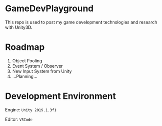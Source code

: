 # GameDevPlayground

This repo is used to post my game development technologies and research with Unity3D.

# Roadmap

1. Object Pooling
2. Event System / Observer
3. New Input System from Unity
4. ...Planning...

# Development Environment

Engine: `Unity 2019.1.3f1`

Editor: `VSCode`
